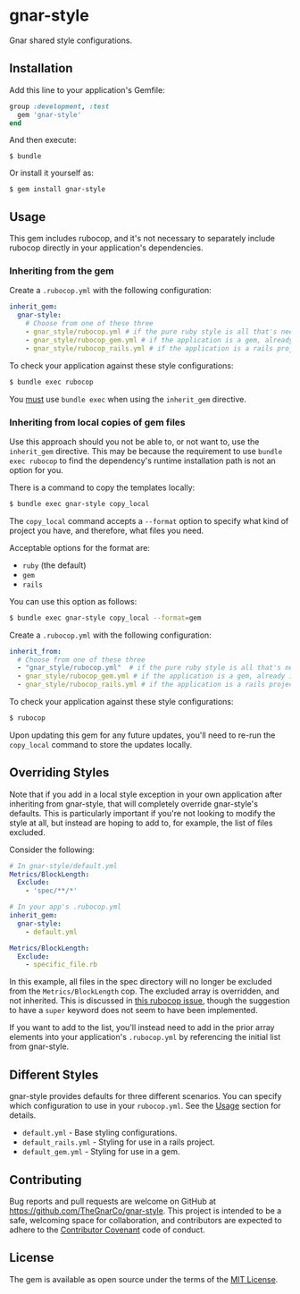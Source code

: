 # gnar-style

Gnar shared style configurations.

## Installation

Add this line to your application's Gemfile:

```ruby
group :development, :test
  gem 'gnar-style'
end
```

And then execute:

    $ bundle

Or install it yourself as:

    $ gem install gnar-style

## Usage

This gem includes rubocop, and it's not necessary to separately include rubocop directly in your application's dependencies.

### Inheriting from the gem

Create a `.rubocop.yml` with the following configuration:

```yaml
inherit_gem:
  gnar-style:
    # Choose from one of these three
    - gnar_style/rubocop.yml # if the pure ruby style is all that's needed
    - gnar_style/rubocop_gem.yml # if the application is a gem, already inherits from the default ruby style
    - gnar_style/rubocop_rails.yml # if the application is a rails project, already inherits from the default ruby style
```

To check your application against these style configurations:

```bash
$ bundle exec rubocop
```

You [must](https://github.com/bbatsov/rubocop/blob/master/manual/configuration.md#inheriting-configuration-from-a-dependency-gem) use `bundle exec` when using the `inherit_gem` directive.

### Inheriting from local copies of gem files

Use this approach should you not be able to, or not want to, use the `inherit_gem` directive. This may be because the requirement to use `bundle exec rubocop` to find the dependency's runtime installation path is not an option for you.

There is a command to copy the templates locally:

```bash
$ bundle exec gnar-style copy_local
```

The `copy_local` command accepts a `--format` option to specify what kind of project you have, and therefore, what files you need.

Acceptable options for the format are:
* `ruby` (the default)
* `gem`
* `rails`

You can use this option as follows:
```bash
$ bundle exec gnar-style copy_local --format=gem
```

Create a `.rubocop.yml` with the following configuration:

```yaml
inherit_from:
  # Choose from one of these three
  - "gnar_style/rubocop.yml"  # if the pure ruby style is all that's needed
  - gnar_style/rubocop_gem.yml # if the application is a gem, already inherits from the default ruby style
  - gnar_style/rubocop_rails.yml # if the application is a rails project, already inherits from the default ruby style
```

To check your application against these style configurations:

```bash
$ rubocop
```

Upon updating this gem for any future updates, you'll need to re-run the `copy_local` command to store the updates locally.

## Overriding Styles

Note that if you add in a local style exception in your own application after inheriting from gnar-style, that will completely override gnar-style's defaults. This is particularly important if you're not looking to modify the style at all, but instead are hoping to add to, for example, the list of files excluded.

Consider the following:
```yaml
# In gnar-style/default.yml
Metrics/BlockLength:
  Exclude:
    - 'spec/**/*'
```

```yaml
# In your app's .rubocop.yml
inherit_gem:
  gnar-style:
    - default.yml

Metrics/BlockLength:
  Exclude:
    - specific_file.rb
```

In this example, all files in the spec directory will no longer be excluded from the `Metrics/BlockLength` cop. The excluded array is overridden, and not inherited. This is discussed in [this rubocop issue](https://github.com/bbatsov/rubocop/issues/3208), though the suggestion to have a `super` keyword does not seem to have been implemented.

If you want to add to the list, you'll instead need to add in the prior array elements into your application's `.rubocop.yml` by referencing the initial list from gnar-style.

## Different Styles

gnar-style provides defaults for three different scenarios. You can specify which configuration to use in your `rubocop.yml`. See the [Usage](#usage) section for details.

* `default.yml` - Base styling configurations.
* `default_rails.yml` - Styling for use in a rails project.
* `default_gem.yml` - Styling for use in a gem.

## Contributing

Bug reports and pull requests are welcome on GitHub at https://github.com/TheGnarCo/gnar-style. This project is intended to be a safe, welcoming space for collaboration, and contributors are expected to adhere to the [Contributor Covenant](http://contributor-covenant.org) code of conduct.

## License

The gem is available as open source under the terms of the [MIT License](http://opensource.org/licenses/MIT).
